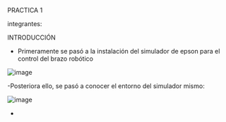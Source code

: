 PRACTICA 1 

integrantes:


INTRODUCCIÓN
- Primeramente se pasó a la instalación del simulador de epson para el control del brazo robótico

![image](https://github.com/user-attachments/assets/88e782d8-b7ea-4f0f-a252-a2dd148248a5)


-Posteriora ello, se pasó a conocer el entorno del simulador mismo:

![image](https://github.com/user-attachments/assets/39664281-40f1-4a6d-aa56-c41dc0559545)

-



<!---te
Dafne1604/Dafne1604 is a ✨ special ✨ repository because its `README.md` (this file) appears on your GitHub profile.
You can click the Preview link to take a look at your changes.
--->
